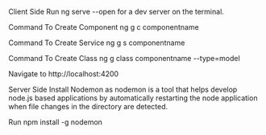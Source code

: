 Client Side
Run ng serve --open for a dev server on the terminal.

Command To Create Component ng g c componentname

Command To Create Service ng g s componentname

Command To Create Class ng g class componentname --type=model

Navigate to http://localhost:4200

Server Side
Install Nodemon as nodemon is a tool that helps develop node.js based applications by automatically restarting the node application when file changes in the directory are detected.

Run npm install -g nodemon
